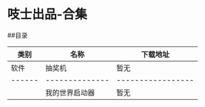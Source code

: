 # 吱士出品-合集

##目录

|类别   |名称          |下载地址         |
|------|--------------|-----------------|
|软件   |抽奖机        |暂无             |
|------|--------------|-----------------|
||我的世界启动器|暂无|
